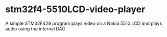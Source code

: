 # stm32f4-5510LCD-video-player
A simple STM32F429 program plays video on a Nokia 5510 LCD and plays audio using the internal DAC
